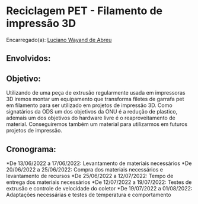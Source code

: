 # Reciclagem PET - Filamento de impressão 3D
Encarregado(a): [Luciano Wayand de Abreu](https://github.com/lucianowayand)

Envolvidos: 
  -

## Objetivo:
Utilizando de uma peça de extrusão regularmente usada em impressoras 3D iremos montar um equipamento que transforma filetes de garrafa pet em filamento para ser utilizado em projetos de impressão 3D.
Como signatários da ODS um dos objetivos da ONU é a redução de plastico, ademais um dos objetivos do hardware livre é o reaproveitamento de material. Conseguiremos também um material para utilizarmos em futuros projetos de impressão.

## Cronograma:
*De 13/06/2022 a 17/06/2022: Levantamento de materiais necessários
*De 20/06/2022 a 25/06/2022: Compra dos materiais necessários e levantamento de recursos
*De 25/06/2022 a 12/07/2022: Tempo de entrega dos materiais necessários
*De 12/07/2022 a 19/07/2022: Testes de extrusão e controle de velocidade do coletor
*De 19/07/2022 a 01/08/2022: Adaptações necessárias e testes de temperatura e comportamento
